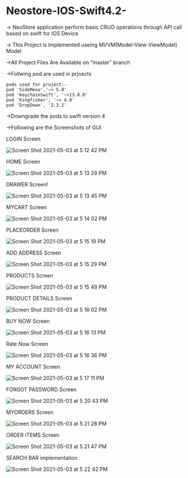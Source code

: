 # Neostore-IOS-Swift4.2-
-> NeoStore application perform basic CRUD operations through API call based on swift for IOS Device


-> This Project is Implemented useing MVVM(Model-View-ViewModel) Model


->All Project Files Are Available on "master" branch


->Follwing pod are used in prjoects

    pods used for project:- 
    pod 'SideMenu','~> 5.0'
    pod 'KeychainSwift', '~>13.0.0'
    pod 'Kingfisher', '~> 4.0'
    pod 'DropDown', '2.3.2'
    
    
->Downgrade the pods to swift version 4


->Following are the Screenshots of GUI


  LOGIN Screen
  
  
   ![Screen Shot 2021-05-03 at 5 12 42 PM](https://user-images.githubusercontent.com/70843137/116873075-ad421c80-ac34-11eb-984e-4a71a3755977.png)

  HOME Screen
  
  
   ![Screen Shot 2021-05-03 at 5 13 29 PM](https://user-images.githubusercontent.com/70843137/116873126-c34fdd00-ac34-11eb-83c9-cda78283d8a6.png)

  DRAWER Screen!
  
  
   ![Screen Shot 2021-05-03 at 5 13 45 PM](https://user-images.githubusercontent.com/70843137/116873210-ea0e1380-ac34-11eb-90ff-f1dafb4e72f6.png)

  MYCART Screen
  
  
   ![Screen Shot 2021-05-03 at 5 14 02 PM](https://user-images.githubusercontent.com/70843137/116873189-e24e6f00-ac34-11eb-8c82-b9d939a644ae.png)

  PLACEORDER Screen
  
  
   ![Screen Shot 2021-05-03 at 5 15 19 PM](https://user-images.githubusercontent.com/70843137/116873269-05791e80-ac35-11eb-8724-5eb8b6f3aab8.png)

  ADD ADDRESS Screen
  
  
   ![Screen Shot 2021-05-03 at 5 15 29 PM](https://user-images.githubusercontent.com/70843137/116873302-11fd7700-ac35-11eb-9e84-ab136a3c6ca2.png)

  PRODUCTS Screen
  
  
   ![Screen Shot 2021-05-03 at 5 15 49 PM](https://user-images.githubusercontent.com/70843137/116873339-23468380-ac35-11eb-8e39-dfc8c618d8ed.png)

  PRODUCT DETAILS Screen
  
  
   ![Screen Shot 2021-05-03 at 5 16 02 PM](https://user-images.githubusercontent.com/70843137/116873401-41ac7f00-ac35-11eb-984e-397e5c159a61.png)

  BUY NOW Screen
  
  
   ![Screen Shot 2021-05-03 at 5 16 13 PM](https://user-images.githubusercontent.com/70843137/116873444-525cf500-ac35-11eb-8ff3-e1bd248bac83.png)

  Rate Now Screen
  
  
   ![Screen Shot 2021-05-03 at 5 16 36 PM](https://user-images.githubusercontent.com/70843137/116873467-5db02080-ac35-11eb-964e-e433090c68b0.png)

  MY ACCOUNT Screen
  
  
   ![Screen Shot 2021-05-03 at 5 17 11 PM](https://user-images.githubusercontent.com/70843137/116873500-6bfe3c80-ac35-11eb-8389-f62fff703798.png)

  FORGOT PASSWORD Screen
  
  
   ![Screen Shot 2021-05-03 at 5 20 43 PM](https://user-images.githubusercontent.com/70843137/116873543-80423980-ac35-11eb-8807-890302d69bad.png)

  MYORDERS Screen
  
  
   ![Screen Shot 2021-05-03 at 5 21 28 PM](https://user-images.githubusercontent.com/70843137/116873578-8fc18280-ac35-11eb-8bd0-6ddeeead368a.png)

  ORDER ITEMS Screen
  
  
   ![Screen Shot 2021-05-03 at 5 21 47 PM](https://user-images.githubusercontent.com/70843137/116873617-a071f880-ac35-11eb-87be-3e8fd5bc549f.png)

  SEARCH BAR implementation
  
  
   ![Screen Shot 2021-05-03 at 5 22 42 PM](https://user-images.githubusercontent.com/70843137/116873784-df07b300-ac35-11eb-9246-223cb73261b2.png)









